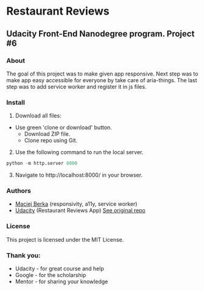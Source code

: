 # Restaurant Reviews
## Udacity Front-End Nanodegree program. Project #6

### About

The goal of this project was to make given app responsive. Next step was to make app easy accessible for everyone by take care of aria-things. The last step was to  add service worker and register it in js files.

### Install

1. Download all files:
  * Use green 'clone or download' button.
    * Download ZIP file.
    * Clone repo using Git.
    
2. Use the following command to run the local server.
```python
python -m http.server 8000
```

3. Navigate to http://localhost:8000/ in your browser.

### Authors

* [Maciej Berka](https://github.com/maciejberka) (responsivity, a11y, service worker)
* [Udacity](https://github.com/udacity) (Restaurant Reviews App) [See original repo](https://github.com/udacity/mws-restaurant-stage-1)

### License

This project is licensed under the MIT License.

### Thank you:

* Udacity - for great course and help
* Google - for the scholarship
* Mentor - for sharing your knowledge